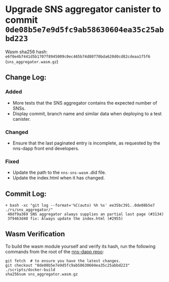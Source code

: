 # Upgrade SNS aggregator canister to commit `0de08b5e7e9d5fc9ab58630604ea35c25abbd223`
Wasm sha256 hash: `e6f0e4b7441d5b1707f8945009c0ec465b74d80770bda620d0cd82cdeaa1f5f6` (`sns_aggregator.wasm.gz`)

## Change Log:

### Added
* More tests that the SNS aggregator contains the expected number of SNSs.
* Display commit, branch name and similar data when deploying to a test canister.
### Changed
* Ensure that the last paginated entry is incomplete, as requested by the nns-dapp front end developers.
### Fixed
* Update the path to the `nns-sns-wasm` .did file.
* Update the index.html when it has changed.

## Commit Log:

```
+ bash -xc "git log --format='%C(auto) %h %s' ee35bc391..0de08b5e7 ./rs/sns_aggregator/"
 40df9a369 SNS aggregator always supplies an partial last page (#3134)
 3f9463d40 fix: Always update the index.html (#2955)
```

## Wasm Verification

To build the wasm module yourself and verify its hash, run the following commands from the root of the [nns-dapp repo](https://github.com/dfinity/nns-dapp):

```
git fetch  # to ensure you have the latest changes.
git checkout "0de08b5e7e9d5fc9ab58630604ea35c25abbd223"
./scripts/docker-build
sha256sum sns_aggregator.wasm.gz
```
